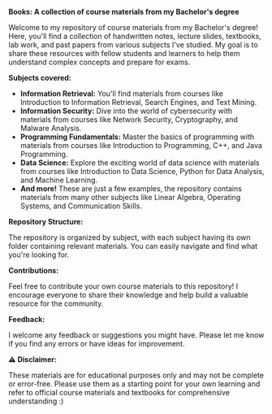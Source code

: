 **Books: A collection of course materials from my Bachelor's degree**

Welcome to my repository of course materials from my Bachelor's degree! Here, you'll find a collection of handwritten notes, lecture slides, textbooks, lab work, and past papers from various subjects I've studied. My goal is to share these resources with fellow students and learners to help them understand complex concepts and prepare for exams.

**Subjects covered:**

* **Information Retrieval:** You'll find materials from courses like Introduction to Information Retrieval, Search Engines, and Text Mining.
* **Information Security:** Dive into the world of cybersecurity with materials from courses like Network Security, Cryptography, and Malware Analysis.
* **Programming Fundamentals:** Master the basics of programming with materials from courses like Introduction to Programming, C++, and Java Programming.
* **Data Science:** Explore the exciting world of data science with materials from courses like Introduction to Data Science, Python for Data Analysis, and Machine Learning.
* **And more!** These are just a few examples, the repository contains materials from many other subjects like Linear Algebra, Operating Systems, and Communication Skills.

**Repository Structure:**

The repository is organized by subject, with each subject having its own folder containing relevant materials. You can easily navigate and find what you're looking for.

**Contributions:**

Feel free to contribute your own course materials to this repository! I encourage everyone to share their knowledge and help build a valuable resource for the community. 

**Feedback:**

I welcome any feedback or suggestions you might have. Please let me know if you find any errors or have ideas for improvement.

**⚠️ Disclaimer:**

These materials are for educational purposes only and may not be complete or error-free. Please use them as a starting point for your own learning and refer to official course materials and textbooks for comprehensive understanding :)

